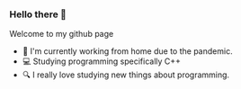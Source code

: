 ### Hello there 👋
Welcome to my github page

- 🚪 I'm currently working from home due to the pandemic.
- 💻 Studying programming specifically C++
- 🔍 I really love studying new things about programming.
